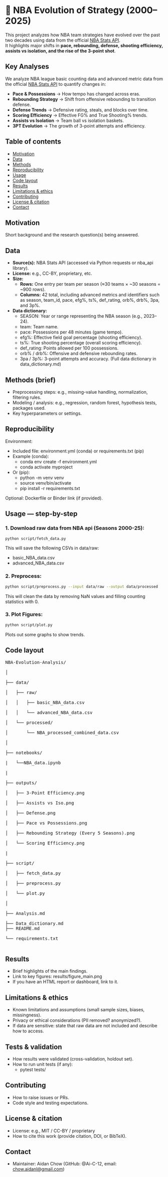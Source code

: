 # **🏀 NBA Evolution of Strategy (2000–2025)**

This project analyzes how NBA team strategies have evolved over the past two decades using data from the official [NBA Stats API](https://github.com/swar/nba_api).  
It highlights major shifts in **pace, rebounding, defense, shooting efficiency, assists vs isolation, and the rise of the 3-point shot**.

## **Key Analyses**
We analyze NBA league basic counting data and advanced metric data from the official [NBA Stats API](https://github.com/swar/nba_api) to quantify changes in:</br>
 - **Pace & Possessions** → How tempo has changed across eras.</br>
 - **Rebounding Strategy** → Shift from offensive rebounding to transition defense.</br>
 - **Defense Trends** → Defensive rating, steals, and blocks over time.</br>
 - **Scoring Efficiency** → Effective FG% and True Shooting% trends.</br>
 - **Assists vs Isolation** → Team ball vs isolation baskets.</br>
 - **3PT Evolution** → The growth of 3-point attempts and efficiency.</br>


## **Table of contents**
- [Motivation](#motivation)
- [Data](#data)
- [Methods](#methods)
- [Reproducibility](#reproducibility)
- [Usage](#usage)
- [Code layout](#code-layout)
- [Results](#results)
- [Limitations & ethics](#limitations--ethics)
- [Contributing](#contributing)
- [License & citation](#license--citation)
- [Contact](#contact)

## **Motivation**
Short background and the research question(s) being answered.

## **Data**
- **Source(s):** NBA Stats API (accessed via Python requests or nba_api library).
- **License:** e.g., CC-BY, proprietary, etc.
- **Size:**
   - **Rows:** One entry per team per season (≈30 teams × ~30 seasons = ~900 rows).
   - **Columns:** 42 total, including advanced metrics and identifiers such as season, team_id, pace, efg%, ts%, def_rating, orb%, drb%, 3pa, and 3p%.
- **Data dictionary:** 
   - SEASON: Year or range representing the NBA season (e.g., 2023–24).
   - team: Team name.
   - pace: Possessions per 48 minutes (game tempo).
   - efg%: Effective field goal percentage (shooting efficiency).
   - ts%: True shooting percentage (overall scoring efficiency).
   - def_rating: Points allowed per 100 possessions.
   - orb% / drb%: Offensive and defensive rebounding rates.
   - 3pa / 3p%: 3-point attempts and accuracy.
   (Full data dictionary in data_dictionary.md)

## **Methods (brief)**
- Preprocessing steps: e.g., missing-value handling, normalization, filtering rules.
- Modeling / analysis: e.g., regression, random forest, hypothesis tests, packages used.
- Key hyperparameters or settings.

## **Reproducibility**
Environment:
- Included file: environment.yml (conda) or requirements.txt (pip)
- Example (conda):
  - conda env create -f environment.yml
  - conda activate myproject
- Or (pip):
  - python -m venv venv
  - source venv/bin/activate
  - pip install -r requirements.txt

Optional: Dockerfile or Binder link (if provided).

## **Usage — step-by-step**
### 1. Download raw data from NBA api (Seasons 2000-25):
```bash
python script/fetch_data.py
```
This will save the following CSVs in data/raw:
- basic_NBA_data.csv
- advanced_NBA_data.csv

### 2. Preprocess:
```bash
python script/preprocess.py --input data/raw --output data/processed
```
This will clean the data by removing NaN values and filling counting statistics with 0.

### 3. Plot Figures:
```bash
python script/plot.py
```
Plots out some graphs to show trends.

## **Code layout**
<pre>
NBA-Evolution-Analysis/</br>
│</br>
├── data/</br>
│   ├── raw/</br>
│   │   ├── basic_NBA_data.csv</br>
│   │   └── advanced_NBA_data.csv</br>
│   └── processed/</br>
│       └── NBA_processed_combined_data.csv</br>
│</br>
├── notebooks/</br>
|   └──NBA_data.ipynb</br>
|</br>
├── outputs/</br>
│   ├── 3-Point Efficiency.png</br>
│   ├── Assists vs Iso.png</br>
│   ├── Defense.png</br>
│   ├── Pace vs Possessions.png</br>
│   ├── Rebounding Strategy (Every 5 Seasons).png</br>
│   └── Scoring Efficiency.png</br>
|</br>
├── script/</br>
│   ├── fetch_data.py</br>
│   ├── preprocess.py</br>
│   └── plot.py</br>
│</br>
├── Analysis.md</br>
├── Data_dictionary.md
├── README.md</br>
└── requirements.txt</br>
</pre>

## **Results**
- Brief highlights of the main findings.
- Link to key figures: results/figure_main.png
- If you have an HTML report or dashboard, link to it.

## **Limitations & ethics**
- Known limitations and assumptions (small sample sizes, biases, missingness).
- Privacy or ethical considerations (PII removed? anonymized?).
- If data are sensitive: state that raw data are not included and describe how to access.

## **Tests & validation**
- How results were validated (cross-validation, holdout set).
- How to run unit tests (if any):
  - pytest tests/

## **Contributing**
- How to raise issues or PRs.
- Code style and testing expectations.

## **License & citation**
- License: e.g., MIT / CC-BY / proprietary
- How to cite this work (provide citation, DOI, or BibTeX).

## **Contact**
- Maintainer: Aidan Chow (GitHub: @Ai-C-12, email: chow.aidanl@gmail.com)
